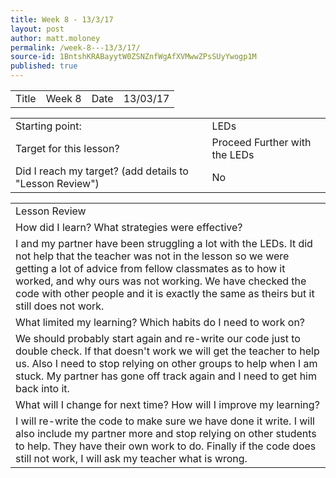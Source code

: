 ```yaml
---
title: Week 8 - 13/3/17
layout: post
author: matt.moloney
permalink: /week-8---13/3/17/
source-id: 1BntshKRABayytW0ZSNZnfWgAfXVMwwZPsSUyYwogp1M
published: true
---
```

<table>
  <tr>
    <td>Title</td>
    <td>Week 8</td>
    <td>Date</td>
    <td>13/03/17</td>
  </tr>
</table>


<table>
  <tr>
    <td>Starting point:</td>
    <td>LEDs</td>
  </tr>
  <tr>
    <td>Target for this lesson?</td>
    <td>Proceed Further with the LEDs</td>
  </tr>
  <tr>
    <td>Did I reach my target? 
(add details to "Lesson Review")</td>
    <td>No</td>
  </tr>
</table>


<table>
  <tr>
    <td>Lesson Review</td>
  </tr>
  <tr>
    <td>How did I learn? What strategies were effective? </td>
  </tr>
  <tr>
    <td>I and my partner have been struggling a lot with the LEDs. It did not help that the teacher was not in the lesson so we were getting a lot of advice from fellow classmates as to how it worked, and why ours was not working. We have checked the code with other people and it is exactly the same as theirs but it still does not work.</td>
  </tr>
  <tr>
    <td>What limited my learning? Which habits do I need to work on? </td>
  </tr>
  <tr>
    <td>We should probably start again and re-write our code just to double check. If that doesn't work we will get the teacher to help us. Also I need to stop relying on other groups to help when I am stuck. My partner has gone off track again and I need to get him back into it.</td>
  </tr>
  <tr>
    <td>What will I change for next time? How will I improve my learning?</td>
  </tr>
  <tr>
    <td>I will re-write the code to make sure we have done it write. I will also include my partner more and stop relying on other students to help. They have their own work to do. Finally if the code does still not work, I will ask my teacher what is wrong.</td>
  </tr>
</table>


